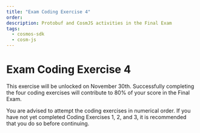 ```yaml
---
title: "Exam Coding Exercise 4"
order:
description: Protobuf and CosmJS activities in the Final Exam
tags:
  - cosmos-sdk
  - cosm-js
---
```


# Exam Coding Exercise 4

This exercise will be unlocked on November 30th. Successfully completing the four coding exercises will contribute to 80% of your score in the Final Exam.

You are advised to attempt the coding exercises in numerical order. If you have not yet completed Coding Exercises 1, 2, and 3, it is recommended that you do so before continuing.

<!--
**Coding Exercise 4** is now accessible in your personal repo. Click [here](https://git.academy.b9lab.com/ida-p5-final-exam/student-projects) to go to the Academy Gitlab server and open your project's merge requests page.

To complete this exercise, in effect you need to compile the Protobuf files and complete the CosmJS Typescript files. An experienced developer can tackle it in one hour and a half.

<HighlightBox type="note">

The four Coding Exercises are worth 80% of your Final Exam score collectively. 

You are free to attempt this exercise now, or you can wait until the Final Exam period officially begins on January 4th, 2024. The absolute deadline for attempting the exercise is February 1st.

</HighlightBox>

When you complete the exercise you will be able to see your score directly. You can repeat this exercise as often as you like if you want to improve your score.
-->
